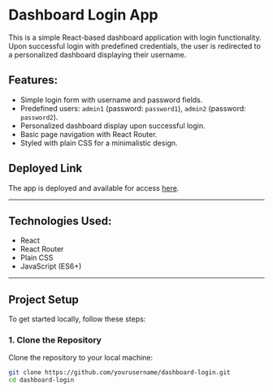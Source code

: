 # Dashboard Login App

This is a simple React-based dashboard application with login functionality. Upon successful login with predefined credentials, the user is redirected to a personalized dashboard displaying their username.

## Features:
- Simple login form with username and password fields.
- Predefined users: `admin1` (password: `password1`), `admin2` (password: `password2`).
- Personalized dashboard display upon successful login.
- Basic page navigation with React Router.
- Styled with plain CSS for a minimalistic design.

## Deployed Link

The app is deployed and available for access [here](YOUR_DEPLOYED_LINK_HERE).

---

## Technologies Used:

- React
- React Router
- Plain CSS
- JavaScript (ES6+)

---

## Project Setup

To get started locally, follow these steps:

### 1. **Clone the Repository**

Clone the repository to your local machine:

```bash
git clone https://github.com/yourusername/dashboard-login.git
cd dashboard-login
